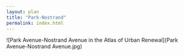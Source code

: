 ```yaml
---
layout: plan
title: "Park-Nostrand"
permalink: index.html
---
```


![Park Avenue-Nostrand Avenue in the Atlas of Urban Renewal](Park Avenue-Nostrand Avenue.jpg)
